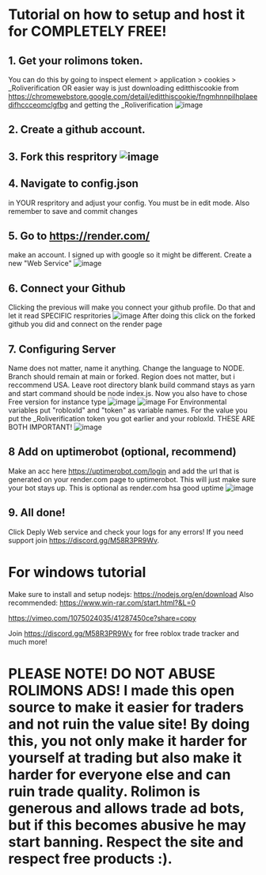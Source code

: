 # Tutorial on how to setup and host it for COMPLETELY FREE!

## 1. Get your rolimons token. 
You can do this by going to inspect element > application > cookies > _Roliverification OR easier way is just downloading editthiscookie from https://chromewebstore.google.com/detail/editthiscookie/fngmhnnpilhplaeedifhccceomclgfbg and getting the _Roliverification ![image](https://github.com/ArachnidRB/rolimons-trade-ad/assets/89037932/0885d0c5-afbb-4f85-ae9e-e9a9223a6d9b)
## 2. Create a github account.
## 3. Fork this respritory ![image](https://github.com/ArachnidRB/rolimons-trade-ad/assets/89037932/d7714391-8e91-4fac-a137-39753200572d)
## 4. Navigate to config.json
in YOUR respritory and adjust your config. You must be in edit mode. Also remember to save and commit changes
## 5. Go to https://render.com/
make an account. I signed up with google so it might be different. Create a new "Web Service" ![image](https://github.com/ArachnidRB/rolimons-trade-ad/assets/89037932/7658ad53-d15b-4692-a00f-df1e6d8c1405)
## 6. Connect your Github
Clicking the previous will make you connect your github profile. Do that and let it read SPECIFIC respritories ![image](https://github.com/ArachnidRB/rolimons-trade-ad/assets/89037932/0ac83443-c9b0-4a20-a73e-88b3908e8370) After doing this click on the forked github you did and connect on the render page
## 7. Configuring Server
Name does not matter, name it anything. Change the language to NODE. Branch should remain at main or forked. Region does not matter, but i reccommend USA. Leave root directory blank build command stays as yarn and start command should be node index.js. Now you also have to chose Free version for instance type ![image](https://github.com/ArachnidRB/rolimons-trade-ad/assets/89037932/115178da-eb36-48d6-883f-5a697f8dcc89) ![image](https://github.com/ArachnidRB/rolimons-trade-ad/assets/89037932/6cf9368c-0821-497d-a4d1-b7215afcca1a) For Environmental variables put "robloxId" and "token" as variable names. For the value you put the _Roliverification token you got earlier and your robloxId. THESE ARE BOTH IMPORTANT! ![image](https://github.com/user-attachments/assets/035cad9a-f874-428c-98ca-02b488c8c82f)


## 8 Add on uptimerobot (optional, recommend)
Make an acc here https://uptimerobot.com/login and add the url that is generated on your render.com page to uptimerobot. This will just make sure your bot stays up. This is optional as render.com hsa good uptime ![image](https://github.com/ArachnidRB/rolimons-trade-ad/assets/89037932/26f96b38-e95b-4fbb-a3b7-674cdedd08b7)

## 9. All done! 
Click Deply Web service and check your logs for any errors! If you need support join https://discord.gg/M58R3PR9Wv.

# For windows tutorial
Make sure to install and setup nodejs: https://nodejs.org/en/download
Also recommended: https://www.win-rar.com/start.html?&L=0

https://vimeo.com/1075024035/41287450ce?share=copy

Join https://discord.gg/M58R3PR9Wv for free roblox trade tracker and much more!

# PLEASE NOTE! DO NOT ABUSE ROLIMONS ADS! I made this open source to make it easier for traders and not ruin the value site! By doing this, you not only make it harder for yourself at trading but also make it harder for everyone else and can ruin trade quality. Rolimon is generous and allows trade ad bots, but if this becomes abusive he may start banning. Respect the site and respect free products :).
